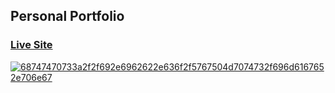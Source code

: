 ## Personal Portfolio

### [Live Site](https://personal-porfolio-ashy.vercel.app/)

<a href="https://ibb.co/0JBN4zW"><img src="https://i.ibb.co/YjD9nVK/68747470733a2f2f692e6962622e636f2f5767504d7074732f696d6167652e706e67.png" alt="68747470733a2f2f692e6962622e636f2f5767504d7074732f696d6167652e706e67" border="0"></a>
